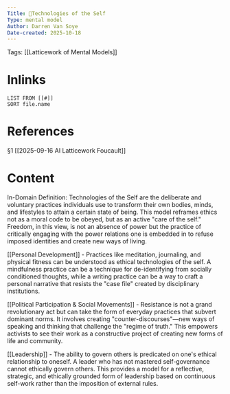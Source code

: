 ```yaml
---
Title: 🧩Technologies of the Self
Type: mental model
Author: Darren Van Soye
Date-created: 2025-10-18
---
```

Tags: [[Latticework of Mental Models]]

# Inlinks 
```dataview
LIST FROM [[#]]
SORT file.name
```

# References 

§1 [[2025-09-16 AI Latticework Foucault]]

# Content

In-Domain Definition: Technologies of the Self are the deliberate and voluntary practices individuals use to transform their own bodies, minds, and lifestyles to attain a certain state of being. This model reframes ethics not as a moral code to be obeyed, but as an active "care of the self." Freedom, in this view, is not an absence of power but the practice of critically engaging with the power relations one is embedded in to refuse imposed identities and create new ways of living.

[[Personal Development]] - Practices like meditation, journaling, and physical fitness can be understood as ethical technologies of the self. A mindfulness practice can be a technique for de-identifying from socially conditioned thoughts, while a writing practice can be a way to craft a personal narrative that resists the "case file" created by disciplinary institutions.

[[Political Participation & Social Movements]] - Resistance is not a grand revolutionary act but can take the form of everyday practices that subvert dominant norms. It involves creating "counter-discourses"—new ways of speaking and thinking that challenge the "regime of truth." This empowers activists to see their work as a constructive project of creating new forms of life and community.

[[Leadership]] - The ability to govern others is predicated on one's ethical relationship to oneself. A leader who has not mastered self-governance cannot ethically govern others. This provides a model for a reflective, strategic, and ethically grounded form of leadership based on continuous self-work rather than the imposition of external rules.
